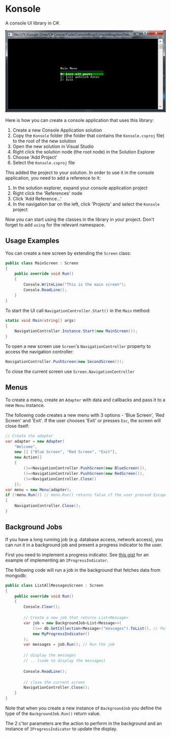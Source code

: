 # Konsole
A console UI library in C#.

![Screenshot](Screenshot%202016-06-09%2009.04.49.png)

Here is how you can create a console application that uses this library:

1. Create a new Console Application solution
2. Copy the `Konsole` folder (the folder that contains the `Konsole.csproj` file) to the root of the new solution
3. Open the new solution in Visual Studio
4. Right click the solution node (the root node) in the Solution Explorer
5. Choose 'Add Project'
6. Select the `Konsole.csproj` file

This added the project to your solution. In order to use it in the console application, you need to add a reference to it:

1. In the solution explorer, expand your console application project
2. Right click the 'References' node
3. Click 'Add Reference...'
4. In the navigation bar on the left, click 'Projects' and select the `Konsole` project

Now you can start using the classes in the library in your project. Don't forget to add `using` for the relevant namespace.

## Usage Examples
You can create a new screen by extending the `Screen` class:
``` cs
public class MainScreen : Screen
{
    public override void Run()
    {
        Console.WriteLine("This is the main screen");
        Console.ReadLine();
    }
}
```
To start the UI call `NavigationController.Start()` in the `Main` method:
``` cs
static void Main(string[] args)
{
    NavigationController.Instance.Start(new MainScreen());
}
```
To open a new screen use `Screen`'s `NavigationController` property to access the navigation controller:
``` cs
NavigationController.PushScreen(new SecondScreen());
```
To close the current screen use `Screen.NavigationController`
## Menus
To create a menu, create an `Adapter` with data and callbacks and pass it to a new `Menu` instance.

The following code creates a new menu with 3 options - 'Blue Screen', 'Red Screen' and 'Exit'. If the user chooses 'Exit' or presses `Esc`, the screen will close itself:
``` cs
// Create the adapter
var adapter = new Adapter(
    "Welcome", 
    new [] {"Blue Screen", "Red Screen", "Exit"},
    new Action[]
    {
        ()=>NavigationController.PushScreen(new BlueScreen()),
        ()=>NavigationController.PushScreen(new RedScreen()),
        ()=>NavigationController.Close()
    });
var menu = new Menu(adapter);
if (!menu.Run()) // menu.Run() returns false if the user pressed Escape instead of choosing one of the options
{
    NavigationController.Close();
}
```
## Background Jobs
If you have a long running job (e.g. database access, network access), you can run it in a background job and present a progress indicator to the user. 

First you need to implement a progress indicator. See [this gist](https://gist.github.com/daramasala/2b30b7ebd21e4c2ece78375a823410f4) for an example of implementing an `IProgressIndicator`.

The following code will run a job in the background that fetches data from mongodb:
``` cs
public class ListAllMessagesScreen : Screen
{
    public override void Run()
    {
        Console.Clear();
        
        // Create a new job that returns List<Message>
        var job = new BackgroundJob<List<Message>>(
            ()=> db.GetCollection<Message>("messages").ToList(), // Fetch a list of messages
            new MyProgressIndicator()
        );
        var messages = job.Run(); // Run the job
        
        // display the messages
        // .. (code to display the messages)
        
        Console.ReadLine();
        
        // close the current screen
        NavigationController.Close();
    }
}
```
Note that when you create a new instance of `BackgroundJob` you define the type of the `BackgroundJob.Run()` return value.

The 2 c'tor parameters are the action to perform in the background and an instance of `IProgressIndicator` to update the display.
